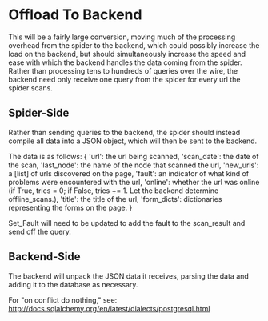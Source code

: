 # Offload To Backend

This will be a fairly large conversion, moving much of the processing overhead from the spider to the backend, which could possibly increase the load on the backend, but should simultaneously increase the speed and ease with which the backend handles the data coming from the spider. Rather than processing tens to hundreds of queries over the wire, the backend need only receive one query from the spider for every url the spider scans.

## Spider-Side

Rather than sending queries to the backend, the spider should instead compile all data into a JSON object, which will then be sent to the backend.

The data is as follows:
{
  'url': the url being scanned,
  'scan_date': the date of the scan,
  'last_node': the name of the node that scanned the url,
  'new_urls': a [list] of urls discovered on the page,
  'fault': an indicator of what kind of problems were encountered with the url,
  'online': whether the url was online (if True, tries = 0;
      if False, tries += 1. Let the backend determine offline_scans.),
  'title': the title of the url,
  'form_dicts': dictionaries representing the forms on the page.
}

Set_Fault will need to be updated to add the fault to the scan_result and send off the query.

## Backend-Side

The backend will unpack the JSON data it receives, parsing the data and adding it to the database as necessary.

For "on conflict do nothing," see: http://docs.sqlalchemy.org/en/latest/dialects/postgresql.html
